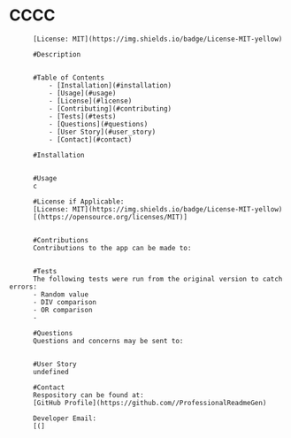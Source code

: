 # CCCC 
  
          [License: MIT](https://img.shields.io/badge/License-MIT-yellow)
          
          #Description 
          

          #Table of Contents 
              - [Installation](#installation)
              - [Usage](#usage)
              - [License](#license)
              - [Contributing](#contributing)
              - [Tests](#tests)
              - [Questions](#questions)
              - [User Story](#user_story)
              - [Contact](#contact)

          #Installation
          

          #Usage
          c

          #License if Applicable:
          [License: MIT](https://img.shields.io/badge/License-MIT-yellow)
          [(https://opensource.org/licenses/MIT)]     
    

          #Contributions
          Contributions to the app can be made to:
          

          #Tests
          The following tests were run from the original version to catch errors:
          - Random value
          - DIV comparison
          - OR comparison
          - 

          #Questions
          Questions and concerns may be sent to:
          

          #User Story
          undefined

          #Contact
          Respository can be found at:
          [GitHub Profile](https://github.com//ProfessionalReadmeGen)

          Developer Email:
          [(]
